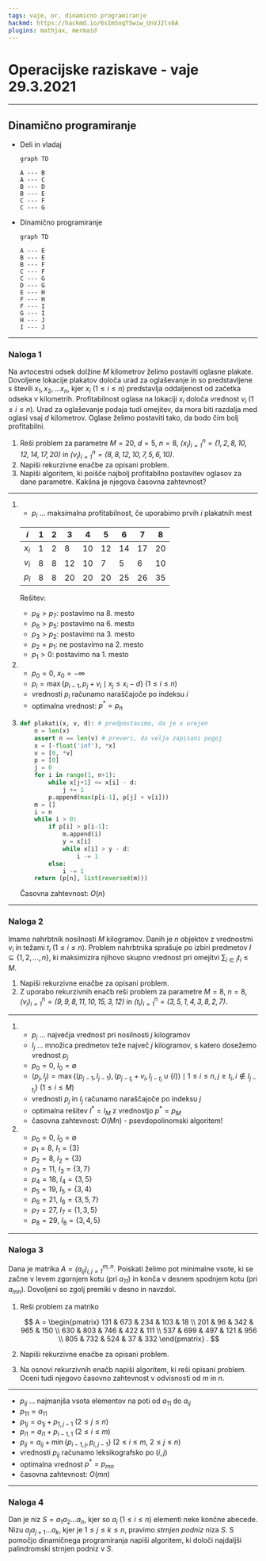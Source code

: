 ```yaml
---
tags: vaje, or, dinamicno programiranje
hackmd: https://hackmd.io/6sImSnqTSwiw_UnVJ2ls6A
plugins: mathjax, mermaid
---
```

# Operacijske raziskave - vaje 29.3.2021

---

## Dinamično programiranje

* Deli in vladaj

  ```mermaid
  graph TD
  
  A --- B
  A --- C
  B --- D
  B --- E
  C --- F
  C --- G
  ```

* Dinamično programiranje

  ```mermaid
  graph TD
  
  A --- E
  B --- E
  B --- F
  C --- F
  C --- G
  D --- G
  E --- H
  F --- H
  F --- I
  G --- I
  H --- J
  I --- J
  ```

---

### Naloga 1

Na avtocestni odsek dolžine $M$ kilometrov želimo postaviti oglasne plakate. Dovoljene lokacije plakatov določa urad za oglaševanje in so predstavljene s števili ${x_1}, {x_2}, \dots {x_n}$, kjer ${x_i}$ ($1 \le i \le n$) predstavlja oddaljenost od začetka odseka v kilometrih. Profitabilnost oglasa na lokaciji ${x_i}$ določa vrednost ${v_i}$ ($1 \le i \le n$). Urad za oglaševanje podaja tudi omejitev, da mora biti razdalja med oglasi vsaj $d$ kilometrov. Oglase želimo postaviti tako, da bodo čim bolj profitabilni.

1. Reši problem za parametre $M = 20$, $d = 5$, $n = 8$, <i>$(x_i)_{i=1}^n = (1, 2, 8, 10, 12, 14, 17, 20)$</i> in <i>$(v_i)_{i=1}^n = (8, 8, 12, 10, 7, 5, 6, 10)$</i>.
2. Napiši rekurzivne enačbe za opisani problem.
3. Napiši algoritem, ki poišče najbolj profitabilno postavitev oglasov za dane parametre. Kakšna je njegova časovna zahtevnost?

----

1. * ${p_i}$ ... maksimalna profitabilnost, če uporabimo prvih $i$ plakatnih mest
 
   | $i$     | 1 | 2 | 3  | 4  | 5  | 6  | 7  | 8  |
   | ------- | - | - | -- | -- | -- | -- | -- | -- |
   | ${x_i}$ | 1 | 2 | 8  | 10 | 12 | 14 | 17 | 20 |
   | ${v_i}$ | 8 | 8 | 12 | 10 | 7  | 5  | 6  | 10 |
   | ${p_i}$ | 8 | 8 | 20 | 20 | 20 | 25 | 26 | 35 |
   
   Rešitev:
   * ${p_8} > {p_7}$: postavimo na 8. mesto
   * ${p_6} > {p_5}$: postavimo na 6. mesto
   * ${p_3} > {p_2}$: postavimo na 3. mesto
   * ${p_2} = {p_1}$: ne postavimo na 2. mesto
   * ${p_1} > 0$: postavimo na 1. mesto

2. * ${p_0} = 0$, ${x_0} = -\infty$
   * ${p_i} = \max \lbrace {p_{i-1}, {p_j} + {v_i} \mid {x_j} \le {x_i} - d} \rbrace$ ($1 \le i \le n$)
   * vrednosti ${p_i}$ računamo naraščajoče po indeksu $i$
   * optimalna vrednost: $p^* = {p_n}$

3. ```python
   def plakati(x, v, d): # predpostavimo, da je x urejen
       n = len(x)
       assert n == len(v) # preveri, da velja zapisani pogoj
       x = [-float('inf'), *x]
       v = [0, *v]
       p = [0]
       j = 0
       for i in range(1, n+1):
           while x[j+1] <= x[i] - d:
               j += 1
           p.append(max(p[i-1], p[j] + v[i]))
       m = []
       i = n
       while i > 0:
           if p[i] > p[i-1]:
               m.append(i)
               y = x[i]
               while x[i] > y - d:
                   i -= 1
           else:
               i -= 1
       return (p[n], list(reversed(m)))
   ```

   Časovna zahtevnost: $O(n)$

---

### Naloga 2

Imamo nahrbtnik nosilnosti $M$ kilogramov. Danih je $n$ objektov z vrednostmi ${v_i}$ in težami ${t_i}$ ($1 \le i \le n$). Problem nahrbtnika sprašuje po izbiri predmetov $I \subseteq \{1, 2, \dots, n\}$, ki maksimizira njihovo skupno vrednost pri omejitvi $\sum_{i \in I} t_i \le M$.

1. Napiši rekurzivne enačbe za opisani problem.
2. Z uporabo rekurzivnih enačb reši problem za parametre $M = 8$, $n = 8$, <i>$(v_i)_{i=1}^n = (9, 9, 8, 11, 10, 15, 3, 12)$</i> in <i>$(t_i)_{i=1}^n = (3, 5, 1, 4, 3, 8, 2, 7)$</i>.

----

1. * ${p_j}$ ... največja vrednost pri nosilnosti $j$ kilogramov
   * ${I_j}$ ... množica predmetov teže največ $j$ kilogramov, s katero dosežemo vrednost ${p_j}$
   * ${p_0} = 0$, ${I_0} = \emptyset$
   * $({p_j}, {I_j}) = \max \lbrace ({p_{j-1}}, {I_{j-1}}), ({p_{j-{t_i}}} + {v_i}, {I_{j-{t_i}}} \cup \lbrace i \rbrace) \mid 1 \le i \le n, j \ge {t_i}, i \notin {I_{j-{t_i}}} \rbrace$ ($1 \le i \le M$)
   * vrednosti ${p_j}$ in ${I_j}$ računamo naraščajoče po indeksu $j$
   * optimalna rešitev $I^* = {I_M}$ z vrednostjo $p^* = {p_M}$
   * časovna zahtevnost: $O(Mn)$ - psevdopolinomski algoritem!

2. * ${p_0} = 0$, ${I_0} = \emptyset$
   * ${p_1} = 8$, ${I_1} = \lbrace 3 \rbrace$
   * ${p_2} = 8$, ${I_2} = \lbrace 3 \rbrace$
   * ${p_3} = 11$, ${I_3} = \lbrace 3, 7 \rbrace$
   * ${p_4} = 18$, ${I_4} = \lbrace 3, 5 \rbrace$
   * ${p_5} = 19$, ${I_5} = \lbrace 3, 4 \rbrace$
   * ${p_6} = 21$, ${I_6} = \lbrace 3, 5, 7 \rbrace$
   * ${p_7} = 27$, ${I_7} = \lbrace 1, 3, 5 \rbrace$
   * ${p_8} = 29$, ${I_8} = \lbrace 3, 4, 5 \rbrace$

---

### Naloga 3

Dana je matrika <i>$A = (a_{ij})_{i,j=1}^{m,n}$</i>. Poiskati želimo pot minimalne vsote, ki se začne v levem zgornjem kotu (pri <i>$a_{11}$</i>) in konča v desnem spodnjem kotu (pri <i>$a_{mn}$</i>). Dovoljeni so zgolj premiki v desno in navzdol.

1. Reši problem za matriko

   $$
   A = \begin{pmatrix}
   131 & 673 & 234 & 103 &  18 \\
   201 &  96 & 342 & 965 & 150 \\
   630 & 803 & 746 & 422 & 111 \\
   537 & 699 & 497 & 121 & 956 \\
   805 & 732 & 524 &  37 & 332
   \end{pmatrix} .
   $$

2. Napiši rekurzivne enačbe za opisani problem.

3. Na osnovi rekurzivnih enačb napiši algoritem, ki reši opisani problem. Oceni tudi njegovo časovno zahtevnost v odvisnosti od $m$ in $n$.

----

* ${p_{ij}}$ ... najmanjša vsota elementov na poti od ${a_{11}}$ do ${a_{ij}}$
* ${p_{11}} = {a_{11}}$
* ${p_{1j}} = {a_{1j}} + {p_{1, j-1}}$ ($2 \le j \le n$)
* ${p_{i1}} = {a_{i1}} + {p_{i-1, 1}}$ ($2 \le i \le m$)
* ${p_{ij}} = {a_{ij}} + \min \lbrace {p_{i-1, j}}, {p_{i, j-1}} \rbrace$ ($2 \le i \le m$, $2 \le j \le n$)
* vrednosti ${p_{ij}}$ računamo leksikografsko po $(i, j)$
* optimalna vrednost $p^* = {p_{mn}}$
* časovna zahtevnost: $O(mn)$

---

### Naloga 4

Dan je niz $S = {a_1} {a_2} \dots {a_n}$, kjer so ${a_i}$ ($1 \le i \le n$) elementi neke končne abecede. Nizu ${a_j} {a_{j+1}} \dots {a_k}$, kjer je $1 \le j \le k \le n$, pravimo *strnjen podniz* niza $S$. S pomočjo dinamičnega programiranja napiši algoritem, ki določi najdaljši palindromski strnjen podniz v $S$.
